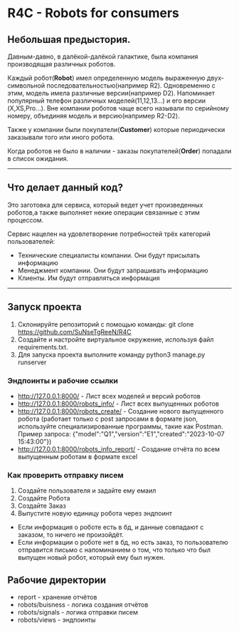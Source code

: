 # R4C - Robots for consumers

## Небольшая предыстория.
Давным-давно, в далёкой-далёкой галактике, была компания производящая различных 
роботов. 

Каждый робот(**Robot**) имел определенную модель выраженную двух-символьной 
последовательностью(например R2). Одновременно с этим, модель имела различные 
версии(например D2). Напоминает популярный телефон различных моделей(11,12,13...) и его версии
(X,XS,Pro...). Вне компании роботов чаще всего называли по серийному номеру, объединяя модель и версию(например R2-D2).

Также у компании были покупатели(**Customer**) которые периодически заказывали того или иного робота. 

Когда роботов не было в наличии - заказы покупателей(**Order**) попадали в список ожидания.

---
## Что делает данный код?
Это заготовка для сервиса, который ведет учет произведенных роботов,а также 
выполняет некие операции связанные с этим процессом.

Сервис нацелен на удовлетворение потребностей трёх категорий пользователей:
- Технические специалисты компании. Они будут присылать информацию
- Менеджмент компании. Они будут запрашивать информацию
- Клиенты. Им будут отправляться информация
___

## Запуск проекта
1. Склонируйте репозиторий с помощью команды: git clone https://github.com/SuNseTgReeN/R4C
2. Создайте и настройте виртуальное окружение, используя файл requirements.txt.
3. Для запуска проекта выполните команду python3 manage.py runserver
### Эндпоинты и рабочие ссылки
- http://127.0.0.1:8000/ - Лист всех моделей и версий роботов
- http://127.0.0.1:8000/robots_info/ - Лист всех выпущенных роботов
- http://127.0.0.1:8000/robots_create/ - Создание нового выпущенного робота (работает только с post запросами в формате json, используйте специализированные программы, такие как Postman. Пример запроса: {"model":"Q1","version":"E1","created":"2023-10-07 15:43:00"})
- http://127.0.0.1:8000/robots_info_report/ - Создание отчёта по всем выпущенным роботам в формате excel
### Как проверить отправку писем
1. Создайте пользователя и задайте ему емаил
2. Создайте Робота
3. Создайте Заказ
4. Выпустите новую единицу робота через эндпоинт
- Если информация о роботе есть в бд, и данные совпадают с заказом, то ничего не произойдёт. 
- Если информации о роботе нет в бд, но есть заказ, то пользователю отправится письмо с напоминанием о том, что только что был выпущен новый робот, который ему был нужен.

## Рабочие директории
- report - хранение отчётов
- robots/buisness - логика создания отчётов
- robots/signals - логика отправки писем
- robots/views - эндпоинты
